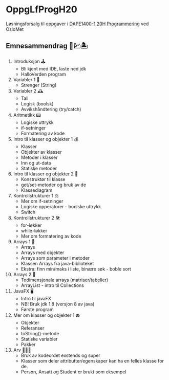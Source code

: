 # OppgLfProgH20
Løsningsforsalg til oppgaver i [DAPE1400-1 20H Programmering](https://student.oslomet.no/studier/-/studieinfo/emne/DAPE1400/2020/HØST) ved OsloMet

## Emnesammendrag 📝💹🏝
1. Introduksjon 🕹
    - Bli kjent med IDE, laste ned jdk
    - HalloVerden program
2. Variabler 1 🧭
    - Strenger (String)
3. Variabler 2 🕰
    - Tall
    - Logisk (boolsk)
    - Avvikshåndtering (try/catch)
4. Aritmetikk 📟
    - Logiske uttrykk
    - if-setninger
    - Formatering av kode
5. Intro til klasser og objekter 1 💰
    - Klasser
    - Objekter av klasser
    - Metoder i klasser
    - Inn og ut-data
    - Statiske metoder
6. Intro til klasser og objekter 2 💎
    - Konstruktør til klasse
    - get/set-metoder og bruk av de
    - Klassediagram
7. Kontrollstrukturer 1 ⚖️
    - Mer om if-setninger
    - Logiske opperatorer - boolske uttrykk
    - Switch
8. Kontrollstrukturer 2 🛠
    - for-løkker
    - while-løkker
    - Mer om formatering av kode
9. Arrays 1 🍡
    - Arrays
    - Arrays med objekter
    - Arrays som parameter i metoder
    - Klassen Arrays fra java-biblioteket
    - Ekstra: finn min/maks i liste, binære søk - boble sort
10. Arrays 2 🥓
    - Todimensjonale arrays (matriser/tabeller)
    - ArrayList - intro til Collections
11. JavaFX 🖥
    - Intro til javaFX
    - NB! Bruk jdk 1.8 (versjon 8 av java)
    - Første program
12. Mer om klasser og objekter 1 🚘
    - Objekter
    - Referanser
    - toString()-metode
    - Statiske variabler
    - Pakker
13. Arv 👩‍👧‍👦
    - Bruk av kodeordet exstends og super
    - Klasser som deler attributter/egenskaper kan ha en felles klasse for de.
    - Person, Ansatt og Student er brukt som eksempel
